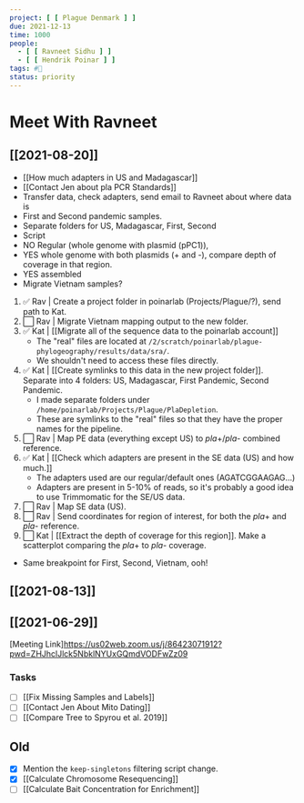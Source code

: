 ```yaml
---
project: [ [ Plague Denmark ] ]
due: 2021-12-13
time: 1000
people:
  - [ [ Ravneet Sidhu ] ]
  - [ [ Hendrik Poinar ] ]
tags: #🧨   
status: priority
---
```


# Meet With Ravneet

## [[2021-08-20]]

- [[How much adapters in US and Madagascar]]
- [[Contact Jen about pla PCR Standards]]
- Transfer data, check adapters, send email to Ravneet about where data is
- First and Second pandemic samples.
- Separate folders for US, Madagascar, First, Second
- Script 
- NO Regular (whole genome with plasmid (pPC1)), 
- YES whole genome with both plasmids (+ and -), compare depth of coverage in that region.
- YES assembled
- Migrate Vietnam samples?

1. ✅ Rav | Create a project folder in poinarlab (Projects/Plague/?), send path to Kat.
1. ⬜ Rav | Migrate Vietnam mapping output to the new folder.
1. ✅ Kat | [[Migrate all of the sequence data to the poinarlab account]]
	- The "real" files are located at `/2/scratch/poinarlab/plague-phylogeography/results/data/sra/`.
	- We shouldn't need to access these files directly.
1. ✅ Kat | [[Create symlinks to this data in the new project folder]].  Separate into 4 folders: US, Madagascar, First Pandemic, Second Pandemic.
	- I made separate folders under `/home/poinarlab/Projects/Plague/PlaDepletion`.
	- These are symlinks to the "real" files so that they have the proper names for the pipeline.
1. ⬜ Rav | Map PE data (everything except US) to *pla*+/*pla*- combined reference.
1. ✅ Kat | [[Check which adapters are present in the SE data (US) and how much.]]
	- The adapters used are our regular/default ones (AGATCGGAAGAG...)
	- Adapters are present in 5-10% of reads, so it's probably a good idea to use Trimmomatic for the SE/US data.
1. ⬜ Rav | Map SE data (US).
1. ⬜ Rav | Send coordinates for region of interest, for both the *pla*+ and *pla*- reference.
1. ⬜ Kat | [[Extract the depth of coverage for this region]]. Make a scatterplot comparing the *pla*+ to *pla*- coverage.

- Same breakpoint for First, Second, Vietnam, ooh!




## [[2021-08-13]]

## [[2021-06-29]]

[Meeting Link]https://us02web.zoom.us/j/86423071912?pwd=ZHJhclJlck5NbklNYUxGQmdVODFwZz09

### Tasks

- [ ] [[Fix Missing Samples and Labels]]
- [ ] [[Contact Jen About Mito Dating]]
- [ ] [[Compare Tree to Spyrou et al. 2019]]

## Old

- [x] Mention the ```keep-singletons``` filtering script change.
- [x] [[Calculate Chromosome Resequencing]]
- [ ] [[Calculate Bait Concentration for Enrichment]]